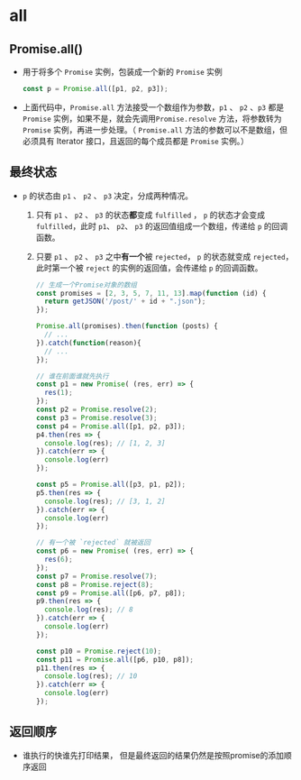 # all

## Promise.all()

*   用于将多个 `Promise` 实例，包装成一个新的 `Promise` 实例

    ```javascript
    const p = Promise.all([p1, p2, p3]);
    ```

*   上面代码中，`Promise.all` 方法接受一个数组作为参数，`p1` 、 `p2` 、`p3` 都是 `Promise` 实例，如果不是，就会先调用`Promise.resolve` 方法，将参数转为 `Promise` 实例，再进一步处理。（ `Promise.all` 方法的参数可以不是数组，但必须具有 Iterator 接口，且返回的每个成员都是 `Promise` 实例。）

## 最终状态

*   `p` 的状态由 `p1` 、 `p2` 、 `p3` 决定，分成两种情况。

    1.  只有 `p1` 、 `p2` 、 `p3` 的状态**都**变成 `fulfilled` ， `p` 的状态才会变成 `fulfilled`，此时 `p1`、 `p2`、 `p3` 的返回值组成一个数组，传递给 `p` 的回调函数。

    2.  只要 `p1` 、 `p2` 、 `p3` 之中**有一个**被 `rejected`， `p` 的状态就变成 `rejected`，此时第一个被 `reject` 的实例的返回值，会传递给 `p` 的回调函数。

        ```javascript
        // 生成一个Promise对象的数组
        const promises = [2, 3, 5, 7, 11, 13].map(function (id) {
          return getJSON('/post/' + id + ".json");
        });

        Promise.all(promises).then(function (posts) {
          // ...
        }).catch(function(reason){
          // ...
        });
        ```

        ```javascript
        // 谁在前面谁就先执行
        const p1 = new Promise( (res, err) => {
          res(1);
        });
        const p2 = Promise.resolve(2);
        const p3 = Promise.resolve(3);
        const p4 = Promise.all([p1, p2, p3]);
        p4.then(res => {
          console.log(res); // [1, 2, 3]
        }).catch(err => {
          console.log(err)
        });

        const p5 = Promise.all([p3, p1, p2]);
        p5.then(res => {
          console.log(res); // [3, 1, 2]
        }).catch(err => {
          console.log(err)
        });
        ```

        ```javascript
        // 有一个被 `rejected` 就被返回
        const p6 = new Promise( (res, err) => {
          res(6);
        });
        const p7 = Promise.resolve(7);
        const p8 = Promise.reject(8);
        const p9 = Promise.all([p6, p7, p8]);
        p9.then(res => {
          console.log(res); // 8
        }).catch(err => {
          console.log(err)
        });

        const p10 = Promise.reject(10);
        const p11 = Promise.all([p6, p10, p8]);
        p11.then(res => {
          console.log(res); // 10
        }).catch(err => {
          console.log(err)
        });
        ```

## 返回顺序

*   谁执行的快谁先打印结果， 但是最终返回的结果仍然是按照promise的添加顺序返回
